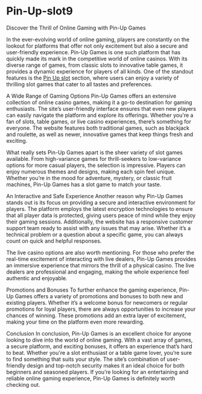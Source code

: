 # Pin-Up-slot9

Discover the Thrill of Online Gaming with Pin-Up Games

In the ever-evolving world of online gaming, players are constantly on the lookout for platforms that offer not only excitement but also a secure and user-friendly experience. Pin-Up Games is one such platform that has quickly made its mark in the competitive world of online casinos. With its diverse range of games, from classic slots to innovative table games, it provides a dynamic experience for players of all kinds. One of the standout features is the <a href=https://pin-upgames.com/>Pin Up slot</a> section, where users can enjoy a variety of thrilling slot games that cater to all tastes and preferences.

A Wide Range of Gaming Options
Pin-Up Games offers an extensive collection of online casino games, making it a go-to destination for gaming enthusiasts. The site’s user-friendly interface ensures that even new players can easily navigate the platform and explore its offerings. Whether you're a fan of slots, table games, or live casino experiences, there’s something for everyone. The website features both traditional games, such as blackjack and roulette, as well as newer, innovative games that keep things fresh and exciting.

What really sets Pin-Up Games apart is the sheer variety of slot games available. From high-variance games for thrill-seekers to low-variance options for more casual players, the selection is impressive. Players can enjoy numerous themes and designs, making each spin feel unique. Whether you’re in the mood for adventure, mystery, or classic fruit machines, Pin-Up Games has a slot game to match your taste.

An Interactive and Safe Experience
Another reason why Pin-Up Games stands out is its focus on providing a secure and interactive environment for players. The platform employs the latest encryption technologies to ensure that all player data is protected, giving users peace of mind while they enjoy their gaming sessions. Additionally, the website has a responsive customer support team ready to assist with any issues that may arise. Whether it’s a technical problem or a question about a specific game, you can always count on quick and helpful responses.

The live casino options are also worth mentioning. For those who prefer the real-time excitement of interacting with live dealers, Pin-Up Games provides an immersive experience that mirrors the thrill of a physical casino. The live dealers are professional and engaging, making the whole experience feel authentic and enjoyable.

Promotions and Bonuses
To further enhance the gaming experience, Pin-Up Games offers a variety of promotions and bonuses to both new and existing players. Whether it’s a welcome bonus for newcomers or regular promotions for loyal players, there are always opportunities to increase your chances of winning. These promotions add an extra layer of excitement, making your time on the platform even more rewarding.

Conclusion
In conclusion, Pin-Up Games is an excellent choice for anyone looking to dive into the world of online gaming. With a vast array of games, a secure platform, and exciting bonuses, it offers an experience that’s hard to beat. Whether you're a slot enthusiast or a table game lover, you’re sure to find something that suits your style. The site’s combination of user-friendly design and top-notch security makes it an ideal choice for both beginners and seasoned players. If you’re looking for an entertaining and reliable online gaming experience, Pin-Up Games is definitely worth checking out.
